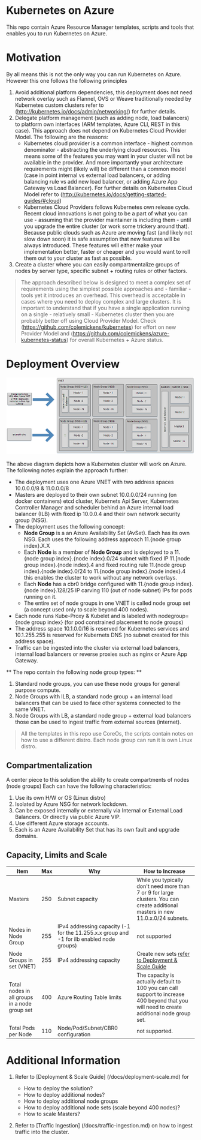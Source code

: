 # Kubernetes on Azure
This repo contain Azure Resource Manager templates, scripts and tools that enables you to run Kubernetes on Azure.


# Motivation 

By all means this is not the only way you can run Kubernetes on Azure. However this one follows the following principles
1. Avoid additional platform dependencies, this deployment does not need network overlay such as Flannel, OVS or Weave traditionally needed by Kubernetes custom clusters refer to (http://kubernetes.io/docs/admin/networking/) for further details.
2. Delegate platform management (such as adding node, load balancers) to platform own interfaces (ARM templates, Azure CLI, REST in this case). This approach does not depend on Kubernetes Cloud Provider Model. The following are the reasons:
	- Kubernetes cloud provider is a common interface - highest common denominator - abstracting the underlying cloud resources. This means some of the features you may want in your cluster will not be available in the provider. And more importantly your architecture requirements might (likely will) be different than a common model (case in point internal vs external load balancers, or adding balancing rule vs add new load balancer, or adding Azure App Gateway vs Load Balancer). For further details on Kubernetes Cloud Model refer to (http://kubernetes.io/docs/getting-started-guides/#cloud)
	- Kubernetes Cloud Providers follows Kubernetes own release cycle. Recent cloud innovations is not going to be a part of what you can use - assuming that the provider maintainer is including them -  until you upgrade the entire cluster (or work some trickery around that). Because public clouds such as Azure are moving fast (and likely not slow down soon) it is safe assumption that new features will be always introduced. These features will either make your implementation better, faster or cheaper and you would want to roll them out to your cluster as fast as possible.
3. Create a cluster where you can easily compartmentalize groups of nodes by server type, specific subnet + routing rules or other factors.     



> The approach described below is designed to meet a complex set of requirements using the simplest possible approaches and  - familiar - tools yet it introduces an overhead. This overhead is acceptable in cases where you need to deploy complex and large clusters.  It is important to understand that if you have a single application running on a single - relatively small - Kubernetes cluster then you are probably better off using Cloud Provider Model. Check (https://github.com/colemickens/kubernetes) for effort on new Provider Model and (https://github.com/colemickens/azure-kubernetes-status) for overall Kubernetes + Azure status.  




# Deployment Overview

![Deployment Overview](/docs/img/deployment-overview.png)


The above diagram depicts how a Kubernetes cluster will work on Azure. The following notes explain the approach further:
- The deployment uses one Azure VNET with two address spaces 10.0.0.0/8 & 11.0.0.0/8
- Masters are deployed to their own subnet 10.0.0.0/24 running (on docker containers) etcd cluster, Kubernets Api Server, Kubernetes Controller Manager and scheduler behind an Azure internal load balancer (ILB) with fixed ip 10.0.0.4 and their own network security group (NSG).
- The deployment uses the following concept:
	- **Node Group** is a an Azure Availability Set (AvSet). Each has its own NSG. Each uses the following address approach 11.{node group index}.X.X
	- Each **Node** is a member of **Node Group** and is deployed to a 11.{node group index}.{node index}.0/24 subnet with fixed IP 11.[node group index}.{node index}.4 and fixed routing rule 11.{node group index}.{node index}.0/24 to 11.{node group index}.{node index}.4 this enables the cluster to work without any network overlays.
	- Each **Node** has a cbr0 bridge configured with 11.{node group index}.{node index}.128/25 IP carving 110 (out of node subnet) IPs for pods running on it.  
	- The entire set of node groups in one VNET is called node group set (a concept used only to scale beyond 400 nodes). 
- Each node runs Kube-Proxy & Kubelet and is labeled with nodegroup={node group index} (for pod constrained placement to node groups)
- The address space 10.1.0.0/16 is reserved for Kubernetes services and 10.1.255.255 is reserved for Kubernets DNS (no subnet created for this address space).
- Traffic can be ingested into the cluster via external load balancers, internal load balancers or reverse proxies such as nginx or Azure App Gateway.

** The repo contain the following node group types: **
1. Standard node groups, you can use these node groups for general purpose compute. 
2. Node Groups with ILB, a standard node group + an internal load balancers that can be used to face other systems connected to the same VNET. 
3. Node Groups with LB, a standard node group + external load balancers those can be used to ingest traffic from external sources (internet). 


> All the templates in this repo use CoreOs, the scripts contain notes on how to use a different distro. Each node group can run it is own Linux distro. 

## Compartmentalization ## 
A center piece to this solution the ability to create compartments of nodes (node groups) Each can have the following characteristics:
1. Use its own H/W or OS (Linux distro)
2. Isolated by Azure NSG for network lockdown.
3. Can be exposed internally or externally via Internal or External Load Balancers. Or directly via public Azure VIP.
4. Use different Azure storage accounts. 
5. Each is an Azure Availability Set that has its own fault and upgrade domains.

## Capacity, Limits and Scale ##

Item | Max | Why | How to Increase
--- | --- | --- | ---
Masters | 250 | Subnet capacity | While you typically don't need more than 7 or 9 for large clusters. You can create additional masters in new 11.0.x.0/24 subnets. 
Nodes in Node Group | 255 | IPv4 addressing capacity (-1 for the 11.255.x.x group and -1 for ilb enabled node groups) | not supported
Node Groups in set (VNET) | 255 | IPv4 addressing capacity | Create new sets [refer to Deployment & Scale Guide](/docs/deployment-scale.md)
Total nodes in all groups in a node group set | 400 | Azure Routing Table limits | The capacity is actually default to 100 you can call support to increase 400 beyond that you will need to create additional node group set. 
Total Pods per Node| 110 | Node/Pod/Subnet/CBR0 configuration | not supported.

# Additional Information
1. Refer to [Deployment & Scale Guide] (/docs/deployment-scale.md) for 
	- How to deploy the solution?
	- How to deploy additional nodes?
	- How to deploy additional node groups
	- How to deploy additional node sets (scale beyond 400 nodes)? 
	- How to scale Masters?

3. Refer to [Traffic Ingestion] (/docs/traffic-ingestion.md) on how to ingest traffic into the cluster.
